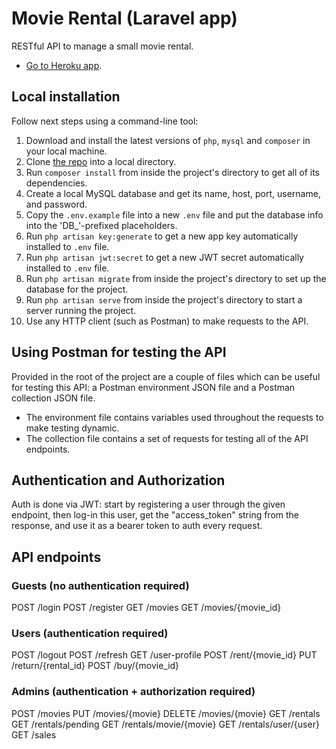 # Movie Rental (Laravel app)

RESTful API to manage a small movie rental.

- [Go to Heroku app](https://movie-rental-roberto-jasso.herokuapp.com).


## Local installation

Follow next steps using a command-line tool:

1. Download and install the latest versions of `php`, `mysql` and `composer` in your local machine.
2. Clone [the repo](https://gitlab.com/applaudostudios/php-test/roberto-jasso) into a local directory.
3. Run `composer install` from inside the project's directory to get all of its dependencies.
4. Create a local MySQL database and get its name, host, port, username, and password.
5. Copy the `.env.example` file into a new `.env` file and put the database info into the 'DB_'-prefixed placeholders.
6. Run `php artisan key:generate` to get a new app key automatically installed to `.env` file.
7. Run `php artisan jwt:secret` to get a new JWT secret automatically installed to `.env` file.
8. Run `php artisan migrate` from inside the project's directory to set up the database for the project.
9. Run `php artisan serve` from inside the project's directory to start a server running the project.
10. Use any HTTP client (such as Postman) to make requests to the API.


## Using Postman for testing the API

Provided in the root of the project are a couple of files which can be useful for testing this API: a Postman environment JSON file and a Postman collection JSON file.
- The environment file contains variables used throughout the requests to make testing dynamic.
- The collection file contains a set of requests for testing all of the API endpoints.

## Authentication and Authorization

Auth is done via JWT: start by registering a user through the given endpoint, then log-in this user, get the "access_token" string from the response, and use it as a bearer token to auth every request.


## API endpoints

### Guests (no authentication required)

POST /login
POST /register
GET /movies
GET /movies/{movie_id}


### Users (authentication required)

POST /logout
POST /refresh
GET /user-profile
POST /rent/{movie_id}
PUT /return/{rental_id}
POST /buy/{movie_id}


### Admins (authentication + authorization required)

POST /movies
PUT /movies/{movie}
DELETE /movies/{movie}
GET /rentals
GET /rentals/pending
GET /rentals/movie/{movie}
GET /rentals/user/{user}
GET /sales